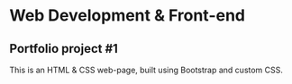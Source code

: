 # Web Development &amp; Front-end
## Portfolio project #1

This is an HTML & CSS web-page, built using Bootstrap and custom CSS.
